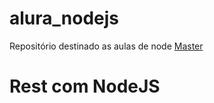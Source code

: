# alura_nodejs
Repositório destinado as aulas de node
[Master](https://github.com/Alexbbianchi/alura_nodejs/tree/master)
# Rest com NodeJS

